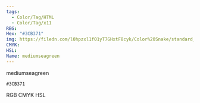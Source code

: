 ```yaml
---
tags:
  - Color/Tag/HTML
  - Color/Tag/x11
RBG: 
Hex: "#3CB371"
img: https://filedn.com/l0hpzxl1f01yT7GHxtF8cyk/Color%20Snake/standard_csv_to_svg/%23/#3CB371.svg
CMYK: 
HSL: 
Name: mediumseagreen
---
```

mediumseagreen
```palette
#3CB371
```
RGB
CMYK
HSL